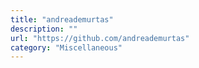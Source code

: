 ```yaml
---
title: "andreademurtas"
description: ""
url: "https://github.com/andreademurtas"
category: "Miscellaneous"
---
```


